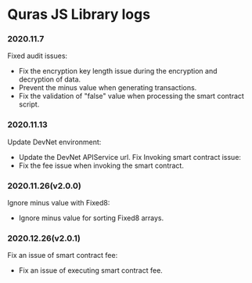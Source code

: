# Quras JS Library logs
### 2020.11.7
Fixed audit issues:
- Fix the encryption key length issue during the encryption and decryption of data.
- Prevent the minus value when generating transactions.
- Fix the validation of "false" value when processing the smart contract script.

### 2020.11.13
Update DevNet environment:
- Update the DevNet APIService url.
Fix Invoking smart contract issue:
- Fix the fee issue when invoking the smart contract.

### 2020.11.26(v2.0.0)
Ignore minus value with Fixed8:
- Ignore minus value for sorting Fixed8 arrays.

### 2020.12.26(v2.0.1)
Fix an issue of smart contract fee:
- Fix an issue of executing smart contract fee.

